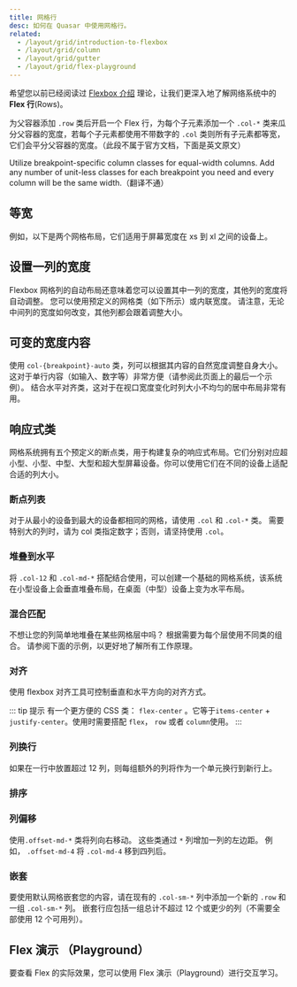 ```yaml
---
title: 网格行
desc: 如何在 Quasar 中使用网格行。
related:
  - /layout/grid/introduction-to-flexbox
  - /layout/grid/column
  - /layout/grid/gutter
  - /layout/grid/flex-playground
---
```


希望您以前已经阅读过 [Flexbox 介绍](/layout/grid/introduction-to-flexbox) 理论，让我们更深入地了解网络系统中的 **Flex 行**(Rows)。

为父容器添加 `.row` 类后开启一个 Flex 行，为每个子元素添加一个 `.col-*` 类来瓜分父容器的宽度，若每个子元素都使用不带数字的 `.col` 类则所有子元素都等宽，它们会平分父容器的宽度。（此段不属于官方文档，下面是英文原文）

Utilize breakpoint-specific column classes for equal-width columns. Add any number of unit-less classes for each breakpoint you need and every column will be the same width.（翻译不通）

## 等宽

例如，以下是两个网格布局，它们适用于屏幕宽度在 xs 到 xl 之间的设备上。

<doc-example title="等宽示例" file="grid/RowEqualWidth" />

## 设置一列的宽度

Flexbox 网格列的自动布局还意味着您可以设置其中一列的宽度，其他列的宽度将自动调整。 您可以使用预定义的网格类（如下所示）或内联宽度。 请注意，无论中间列的宽度如何改变，其他列都会跟着调整大小。

<doc-example title="设置一列的宽度" file="grid/RowColumnWidth" />

## 可变的宽度内容

使用 `col-{breakpoint}-auto` 类，列可以根据其内容的自然宽度调整自身大小。 这对于单行内容（如输入、数字等）非常方便（请参阅此页面上的最后一个示例）。 结合水平对齐类，这对于在视口宽度变化时列大小不均匀的居中布局非常有用。

<doc-example title="可变的宽度内容" file="grid/RowVariableWidth" />

## 响应式类

网格系统拥有五个预定义的断点类，用于构建复杂的响应式布局。它们分别对应超小型、小型、中型、大型和超大型屏幕设备。你可以使用它们在不同的设备上适配合适的列大小。

### 断点列表

对于从最小的设备到最大的设备都相同的网格，请使用 `.col` 和 `.col-*` 类。 需要特别大的列时，请为 col 类指定数字；否则，请坚持使用 `.col`。

<doc-example title="断点列表" file="grid/RowAllBreakpoints" />

### 堆叠到水平
将 `.col-12` 和 `.col-md-*` 搭配结合使用，可以创建一个基础的网格系统，该系统在小型设备上会垂直堆叠布局，在桌面（中型）设备上变为水平布局。

<doc-example title="Stacked to horizontal" file="grid/RowStackedToHorizontal" />

### 混合匹配

不想让您的列简单地堆叠在某些网格层中吗？ 根据需要为每个层使用不同类的组合。 请参阅下面的示例，以更好地了解所有工作原理。

<doc-example title="Mix and match" file="grid/RowMixAndMatch" />

### 对齐

使用 flexbox 对齐工具可控制垂直和水平方向的对齐方式。

<doc-example title="垂直对齐" file="grid/RowVerticalAlignment" />

<doc-example title="水平对齐" file="grid/RowHorizontalAlignment" />

::: tip 提示
有一个更方便的 CSS 类： `flex-center` 。它等于`items-center` + `justify-center`。使用时需要搭配 `flex`， `row` 或者 `column`使用。
:::

### 列换行
如果在一行中放置超过 12 列，则每组额外的列将作为一个单元换行到新行上。

<doc-example title="列换行" file="grid/RowColumnWrapping" />

### 排序

<doc-example title="Reverse" file="grid/RowReverse" />

<doc-example title="Flex order" file="grid/RowFlexOrder" />

### 列偏移
使用`.offset-md-*` 类将列向右移动。 这些类通过 `*` 列增加一列的左边距。 例如， `.offset-md-4`  将 `.col-md-4` 移到四列后。

<doc-example title="Offsetting columns" file="grid/RowOffsettingColumns" />

### 嵌套

要使用默认网格嵌套您的内容，请在现有的 `.col-sm-*` 列中添加一个新的 `.row` 和一组 `.col-sm-*` 列。 嵌套行应包括一组总计不超过 12 个或更少的列（不需要全部使用 12 个可用列）。

<doc-example title="Nesting" file="grid/RowNesting" />

## Flex 演示 （Playground）
要查看 Flex 的实际效果，您可以使用 Flex 演示（Playground）进行交互学习。

<q-btn push color="brand-primary" icon-right="launch" label="Flex Playground" to="/layout/grid/flex-playground" />
